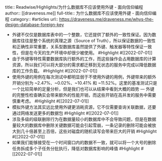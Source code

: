 title:: Readwise/Highlights/为什么数据库不应该使用外键 - 面向信仰编程
author:: [[draveness.me]]
full-title:: 为什么数据库不应该使用外键 - 面向信仰编程
category:: #articles
url:: https://draveness.me/draveness.me/whys-the-design-database-foreign-key
- 外键不仅仅是数据库表中的一个整数，它还提供了额外的一致性保证。因为数据库往往是整个系统的真理之源（Source of Truth），所以保证数据的一致性和正确性非常重要，关系型数据库虽然提供了外键、触发器等特性保证一致性，但是在今天的生产环境中却很少被使用。 #Highlight #[[2022-07-01]]
- 由于外键等特性需要数据库执行额外的工作，而这些操作会占用数据库的计算资源，所以我们可以将大部分的需求都迁移到无状态的服务中完成以降低数据库的工作负载。 #Highlight #[[2022-07-01]]
- 使用外键的用例在每次测试中都明显弱于不使用外键的用例，外键带来的额外开销分别为 ~2.47%、~0.02%、~10.41% 和 ~11.52%。这里的基准测试只是一个比较简单的定量分析，但是我们也可以从结果中看到大概的趋势 — 外键的完整性检查确实会带来额外的性能开销，而这些开销在高并发的服务中需要慎重考虑。 #Highlight #[[2022-07-01]]
- 模拟外键方法其实远比使用外键更消耗资源，它不仅需要查询关联数据，还要通过网络发送更多的数据包 #Highlight #[[2022-07-01]]
- 涉及多级的级联删除行为在数据量较小的数据库中不会导致问题，但是在数据量较大的数据库中删除关键数据可能会引起雪崩，一条记录的删除可能会被放大到几十倍甚至上百倍，这些对磁盘的随机读写会带来巨大的开销 #Highlight #[[2022-07-01]]
- 如果我们能够接受在一个时间窗口内的数据不一致，就可以将一个大号的删除任务拆成多个子任务分批执行，降低对数据库影响的峰值 #Highlight #[[2022-07-01]]